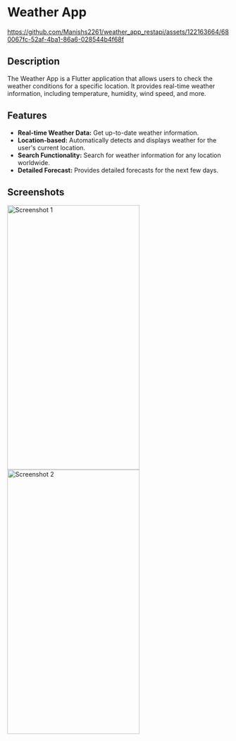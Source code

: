 # Weather App
 
https://github.com/Manishs2261/weather_app_restapi/assets/122163664/680067fc-52af-4ba1-86a6-028544b4f68f


## Description

The Weather App is a Flutter application that allows users to check the weather conditions for a specific location. It provides real-time weather information, including temperature, humidity, wind speed, and more.

## Features

- **Real-time Weather Data:** Get up-to-date weather information.
- **Location-based:** Automatically detects and displays weather for the user's current location.
- **Search Functionality:** Search for weather information for any location worldwide.
- **Detailed Forecast:** Provides detailed forecasts for the next few days.

## Screenshots

<img src="https://github.com/Manishs2261/weather_app_restapi/raw/main/assets/122163664/9bf20d86-f4ff-4e04-a132-afafb4ee4f17.png" alt="Screenshot 1" width="300" height="600">

<img src="https://github.com/Manishs2261/weather_app_restapi/raw/main/assets/122163664/db8be8b4-0271-43a4-8bcb-a4f2de63f81c.png" alt="Screenshot 2" width="300" height="600">

 
